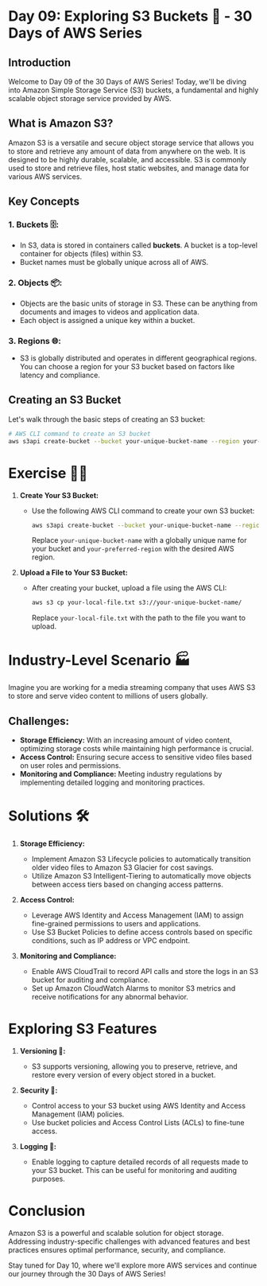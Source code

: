 # Day 09: Exploring S3 Buckets 🚀 - 30 Days of AWS Series

## Introduction

Welcome to Day 09 of the 30 Days of AWS Series! Today, we'll be diving into Amazon Simple Storage Service (S3) buckets, a fundamental and highly scalable object storage service provided by AWS.

## What is Amazon S3?

Amazon S3 is a versatile and secure object storage service that allows you to store and retrieve any amount of data from anywhere on the web. It is designed to be highly durable, scalable, and accessible. S3 is commonly used to store and retrieve files, host static websites, and manage data for various AWS services.

## Key Concepts

### 1. **Buckets 🗄️:**
   - In S3, data is stored in containers called **buckets**. A bucket is a top-level container for objects (files) within S3.
   - Bucket names must be globally unique across all of AWS.

### 2. **Objects 📦:**
   - Objects are the basic units of storage in S3. These can be anything from documents and images to videos and application data.
   - Each object is assigned a unique key within a bucket.

### 3. **Regions 🌐:**
   - S3 is globally distributed and operates in different geographical regions. You can choose a region for your S3 bucket based on factors like latency and compliance.

## Creating an S3 Bucket

Let's walk through the basic steps of creating an S3 bucket:

```bash
# AWS CLI command to create an S3 bucket
aws s3api create-bucket --bucket your-unique-bucket-name --region your-preferred-region
  ```

# Exercise 🏋️‍♂️

1. **Create Your S3 Bucket:**
   - Use the following AWS CLI command to create your own S3 bucket:
     ```bash
     aws s3api create-bucket --bucket your-unique-bucket-name --region your-preferred-region
     ```
     Replace `your-unique-bucket-name` with a globally unique name for your bucket and `your-preferred-region` with the desired AWS region.

2. **Upload a File to Your S3 Bucket:**
   - After creating your bucket, upload a file using the AWS CLI:
     ```bash
     aws s3 cp your-local-file.txt s3://your-unique-bucket-name/
     ```
     Replace `your-local-file.txt` with the path to the file you want to upload.

# Industry-Level Scenario 🏭

Imagine you are working for a media streaming company that uses AWS S3 to store and serve video content to millions of users globally.

## Challenges:
- **Storage Efficiency:** With an increasing amount of video content, optimizing storage costs while maintaining high performance is crucial.
- **Access Control:** Ensuring secure access to sensitive video files based on user roles and permissions.
- **Monitoring and Compliance:** Meeting industry regulations by implementing detailed logging and monitoring practices.

# Solutions 🛠️

1. **Storage Efficiency:**
   - Implement Amazon S3 Lifecycle policies to automatically transition older video files to Amazon S3 Glacier for cost savings.
   - Utilize Amazon S3 Intelligent-Tiering to automatically move objects between access tiers based on changing access patterns.

2. **Access Control:**
   - Leverage AWS Identity and Access Management (IAM) to assign fine-grained permissions to users and applications.
   - Use S3 Bucket Policies to define access controls based on specific conditions, such as IP address or VPC endpoint.

3. **Monitoring and Compliance:**
   - Enable AWS CloudTrail to record API calls and store the logs in an S3 bucket for auditing and compliance.
   - Set up Amazon CloudWatch Alarms to monitor S3 metrics and receive notifications for any abnormal behavior.

# Exploring S3 Features

1. **Versioning 🔄:**
   - S3 supports versioning, allowing you to preserve, retrieve, and restore every version of every object stored in a bucket.

2. **Security 🔐:**
   - Control access to your S3 bucket using AWS Identity and Access Management (IAM) policies.
   - Use bucket policies and Access Control Lists (ACLs) to fine-tune access.

3. **Logging 📝:**
   - Enable logging to capture detailed records of all requests made to your S3 bucket. This can be useful for monitoring and auditing purposes.

# Conclusion

Amazon S3 is a powerful and scalable solution for object storage. Addressing industry-specific challenges with advanced features and best practices ensures optimal performance, security, and compliance.

Stay tuned for Day 10, where we'll explore more AWS services and continue our journey through the 30 Days of AWS Series!


